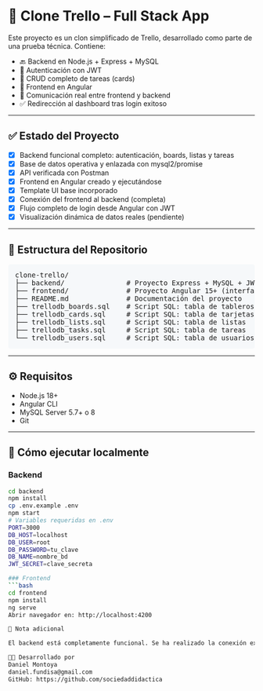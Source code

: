 # 🧩 Clone Trello – Full Stack App

Este proyecto es un clon simplificado de Trello, desarrollado como parte de una prueba técnica. Contiene:

- 🔙 Backend en Node.js + Express + MySQL
- 🔐 Autenticación con JWT
- 🧩 CRUD completo de tareas (cards)
- 📁 Frontend en Angular
- 🔗 Comunicación real entre frontend y backend
- ✅ Redirección al dashboard tras login exitoso

---

## ✅ Estado del Proyecto

- [x] Backend funcional completo: autenticación, boards, listas y tareas
- [x] Base de datos operativa y enlazada con mysql2/promise
- [x] API verificada con Postman
- [x] Frontend en Angular creado y ejecutándose
- [x] Template UI base incorporado
- [x] Conexión del frontend al backend (completa)
- [x] Flujo completo de login desde Angular con JWT
- [x] Visualización dinámica de datos reales (pendiente)

---

<h2>📂 Estructura del Repositorio</h2>
<pre style="background:#f6f8fa; padding: 1em; border-radius: 5px; overflow-x: auto; font-family: monospace;">
clone-trello/
├── backend/               # Proyecto Express + MySQL + JWT (API REST)
├── frontend/              # Proyecto Angular 15+ (interfaz de usuario)
├── README.md              # Documentación del proyecto
├── trellodb_boards.sql    # Script SQL: tabla de tableros
├── trellodb_cards.sql     # Script SQL: tabla de tarjetas
├── trellodb_lists.sql     # Script SQL: tabla de listas
├── trellodb_tasks.sql     # Script SQL: tabla de tareas
└── trellodb_users.sql     # Script SQL: tabla de usuarios
</pre>


---

## ⚙️ Requisitos

- Node.js 18+
- Angular CLI
- MySQL Server 5.7+ o 8
- Git

---

## 🚀 Cómo ejecutar localmente

### Backend

```bash
cd backend
npm install
cp .env.example .env
npm start
# Variables requeridas en .env
PORT=3000
DB_HOST=localhost
DB_USER=root
DB_PASSWORD=tu_clave
DB_NAME=nombre_bd
JWT_SECRET=clave_secreta

### Frontend
```bash
cd frontend
npm install
ng serve
Abrir navegador en: http://localhost:4200

📌 Nota adicional

El backend está completamente funcional. Se ha realizado la conexión exitosa del frontend usando Angular, incluyendo login con validación JWT, y redirección automática a /app/boards al iniciar sesión correctamente.

👨‍💻 Desarrollado por
Daniel Montoya
daniel.fundisa@gmail.com
GitHub: https://github.com/sociedaddidactica
